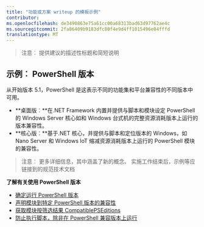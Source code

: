 ```yaml
---
title: "功能或方案 writeup 的模板示例"
contributor: 
ms.openlocfilehash: de3490863e75a61cc00a68313bad63d97762ae4c
ms.sourcegitcommit: 2fa86409b9183dfc80f4e9d4ff1015496e04fffd
translationtype: MT
---
```

>注意︰ 提供建议的描述性标题和简短说明

## 示例︰ PowerShell 版本 ##
从开始版本 5.1，PowerShell 是这表示不同的功能集和平台兼容性的不同版本中可用。

- **桌面版︰**在.NET Framework 内置并提供与脚本和模块设定 PowerShell 的 Windows Server 核心如和 Windows 台式机的完整资源消耗版本上运行的版本兼容性。
- **核心版︰**基于.NET 核心，并提供与脚本和定位版本的 Windows，如 Nano Server 和 Windows IoT 缩减资源消耗版本上运行的 PowerShell 模块的兼容性。

>注意︰ 更多详细信息，其中涵盖了新的概念、 实施工作结束后，示例等应链接到的规范技术文档

**了解有关使用 PowerShell 版本**
- [确定运行 PowerShell 版本]()
- [声明模块到特定 PowerShell 版本的兼容性]()
- [获取模块按筛选结果 CompatiblePSEditions]()
- [防止执行脚本，除非在 PowerShell 兼容版本上运行]()
